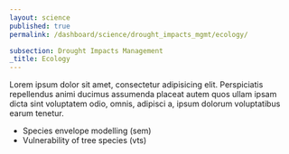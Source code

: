 ```yaml
---
layout: science
published: true
permalink: /dashboard/science/drought_impacts_mgmt/ecology/

subsection: Drought Impacts Management
_title: Ecology
---
```

Lorem ipsum dolor sit amet, consectetur adipisicing elit. Perspiciatis repellendus animi ducimus assumenda placeat autem quos ullam ipsam dicta sint voluptatem odio, omnis, adipisci a, ipsum dolorum voluptatibus earum tenetur.

* Species envelope modelling (sem)
* Vulnerability of tree species (vts)